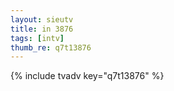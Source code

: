 ```yaml
--- 
layout: sieutv
title: in 3876
tags: [intv]
thumb_re: q7t13876
---
```

{% include tvadv key="q7t13876" %} 
